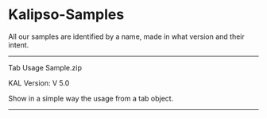 # Kalipso-Samples
All our samples are identified by a name, made in what version and their intent.

***************************************************************
Tab Usage Sample.zip

KAL Version: V 5.0

Show in a simple way the usage from a tab object.

***************************************************************
